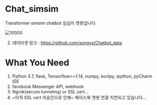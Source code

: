 # Chat_simsim
Transformer simsim chatbot
심심이 챗봇입니다. 


![10000](https://user-images.githubusercontent.com/36034521/69293797-4e116780-0c4d-11ea-975d-f89110a95a42.gif)

2. 데이터셋 링크 : https://github.com/songys/Chatbot_data

# What You Need
1. Python 3.7, flask, Tensorflow>=1.14, numpy, konlpy, ipython, pyCharm IDE
2. facebook Messenger API, webhook
3. Ngrok(secure tunneling) or SSL cert...
4. ~아직 SSL cert 미승인으로 인해~ 페이스북 챗봇 연결 지연되고 있습니다...
